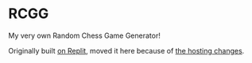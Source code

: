 # RCGG
My very own Random Chess Game Generator!

Originally built [on Replit](https://replit.com/@Th3Coder/RCGG), moved it here because of [the hosting changes](https://blog.replit.com/hosting-changes).
